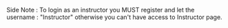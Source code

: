 
Side Note : To login as an instructor you MUST register and let the username : "Instructor" otherwise you can't have access to Instructor page.

